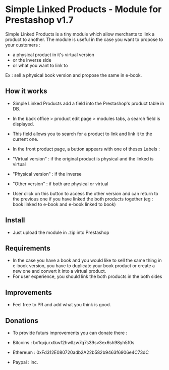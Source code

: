 # Simple Linked Products - Module for Prestashop v1.7

Simple Linked Products is a tiny module which allow merchants to link a product to another.
The module is useful in the case you want to propose to your customers :

- a physical product in it's virtual version
- or the inverse side
- or what you want to link to

Ex : sell a physical book version and propose the same in e-book.

## How it works

- Simple Linked Products add a field into the Prestashop's product table in DB.
- In the back office > product edit page > modules tabs, a search field is displayed.
- This field allows you to search for a product to link and link it to the current one. 
- In the front product page, a button appears with one of theses Labels :

- "Virtual version" : if the original product is physical and the linked is virtual
- "Physical version" : if the inverse
- "Other version" : if both are physical or virtual

- User click on this button to access the other version and can return to the previous one if you have linked the both products together (eg : book linked to e-book and e-book linked to book) 

## Install

- Just upload the module in .zip into Prestashop

## Requirements

- In the case you have a book and you would like to sell the same thing in e-book version, you have to duplicate your book product or create a new one and convert it into a virtual product.
- For user experience, you should link the both products in the both sides


## Improvements 

- Feel free to PR and add what you think is good.


## Donations

- To provide futurs improvements you can donate there :

- Bitcoins : bc1qxjurxtkwf2hwllzw7q7s39sv3ex6sh98yh5f0s
- Ethereum : 0xFd312E080720adb2A22b582b9463f6906e4C73dC
- Paypal : inc.
